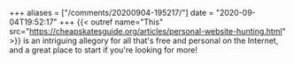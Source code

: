 +++
aliases = ["/comments/20200904-195217/"]
date = "2020-09-04T19:52:17"
+++
{{< outref name="This" src="https://cheapskatesguide.org/articles/personal-website-hunting.html" >}} is an intriguing allegory for all that's free and personal on the Internet, and a great place to start if you're looking for more!

